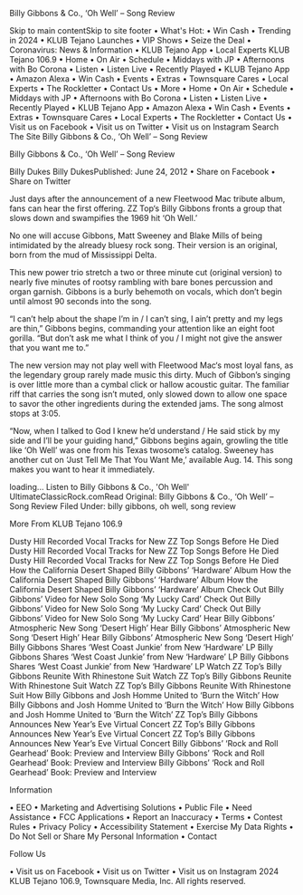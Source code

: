 Billy Gibbons & Co., ‘Oh Well’ – Song Review

Skip to main contentSkip to site footer
  • What's Hot:
  • Win Cash
  • Trending in 2024
  • KLUB Tejano Launches
  • VIP Shows
  • Seize the Deal
  • Coronavirus: News & Information
  • KLUB Tejano App
  • Local Experts
KLUB Tejano 106.9
  • Home
  • On Air
    • Schedule
    • Middays with JP
    • Afternoons with Bo Corona
  • Listen
    • Listen Live
    • Recently Played
    • KLUB Tejano App
    • Amazon Alexa
  • Win Cash
  • Events
  • Extras
    • Townsquare Cares
    • Local Experts
    • The Rockletter
  • Contact Us
  • More
    • Home
    • On Air
      • Schedule
      • Middays with JP
      • Afternoons with Bo Corona
    • Listen
      • Listen Live
      • Recently Played
      • KLUB Tejano App
      • Amazon Alexa
    • Win Cash
    • Events
    • Extras
      • Townsquare Cares
      • Local Experts
      • The Rockletter
    • Contact Us
  • Visit us on Facebook
  • Visit us on Twitter
  • Visit us on Instagram
Search The Site
Billy Gibbons &amp; Co., &#8216;Oh Well&#8217; – Song Review

Billy Gibbons & Co., ‘Oh Well’ – Song Review

Billy Dukes
Billy DukesPublished: June 24, 2012
  • Share on Facebook
  • Share on Twitter

Just days after the announcement of a new Fleetwood Mac tribute album, fans can hear the first offering. ZZ Top‘s Billy Gibbons fronts a group that slows down and swampifies the 1969 hit ‘Oh Well.’ 

No one will accuse Gibbons, Matt Sweeney and Blake Mills of being intimidated by the already bluesy rock song. Their version is an original, born from the mud of Mississippi Delta.

This new power trio stretch a two or three minute cut (original version) to nearly five minutes of rootsy rambling with bare bones percussion and organ garnish. Gibbons is a burly behemoth on vocals, which don’t begin until almost 90 seconds into the song.

“I can’t help about the shape I’m in / I can’t sing, I ain’t pretty and my legs are thin,” Gibbons begins, commanding your attention like an eight foot gorilla. “But don’t ask me what I think of you / I might not give the answer that you want me to.”

The new version may not play well with Fleetwood Mac‘s most loyal fans, as the legendary group rarely made music this dirty. Much of Gibbon’s singing is over little more than a cymbal click or hallow acoustic guitar. The familiar riff that carries the song isn’t muted, only slowed down to allow one space to savor the other ingredients during the extended jams. The song almost stops at 3:05.

“Now, when I talked to God I knew he’d understand / He said stick by my side and I’ll be your guiding hand,” Gibbons begins again, growling the title like ‘Oh Well’ was one from his Texas twosome’s catalog. Sweeney has another cut on ‘Just Tell Me That You Want Me,’ available Aug. 14. This song makes you want to hear it immediately.

loading...
Listen to Billy Gibbons & Co., 'Oh Well'
UltimateClassicRock.comRead Original: Billy Gibbons & Co., ‘Oh Well’ – Song Review
Filed Under: billy gibbons, oh well, song review

More From KLUB Tejano 106.9

Dusty Hill Recorded Vocal Tracks for New ZZ Top Songs Before He Died
Dusty Hill Recorded Vocal Tracks for New ZZ Top Songs Before He Died
Dusty Hill Recorded Vocal Tracks for New ZZ Top Songs Before He Died
How the California Desert Shaped Billy Gibbons’ ‘Hardware’ Album
How the California Desert Shaped Billy Gibbons’ ‘Hardware’ Album
How the California Desert Shaped Billy Gibbons’ ‘Hardware’ Album
Check Out Billy Gibbons’ Video for New Solo Song ‘My Lucky Card’
Check Out Billy Gibbons’ Video for New Solo Song ‘My Lucky Card’
Check Out Billy Gibbons’ Video for New Solo Song ‘My Lucky Card’
Hear Billy Gibbons’ Atmospheric New Song ‘Desert High’
Hear Billy Gibbons’ Atmospheric New Song ‘Desert High’
Hear Billy Gibbons’ Atmospheric New Song ‘Desert High’
Billy Gibbons Shares ‘West Coast Junkie’ from New ‘Hardware’ LP
Billy Gibbons Shares ‘West Coast Junkie’ from New ‘Hardware’ LP
Billy Gibbons Shares ‘West Coast Junkie’ from New ‘Hardware’ LP
Watch ZZ Top’s Billy Gibbons Reunite With Rhinestone Suit
Watch ZZ Top’s Billy Gibbons Reunite With Rhinestone Suit
Watch ZZ Top’s Billy Gibbons Reunite With Rhinestone Suit
How Billy Gibbons and Josh Homme United to ‘Burn the Witch’
How Billy Gibbons and Josh Homme United to ‘Burn the Witch’
How Billy Gibbons and Josh Homme United to ‘Burn the Witch’
ZZ Top’s Billy Gibbons Announces New Year’s Eve Virtual Concert
ZZ Top’s Billy Gibbons Announces New Year’s Eve Virtual Concert
ZZ Top’s Billy Gibbons Announces New Year’s Eve Virtual Concert
Billy Gibbons’ ‘Rock and Roll Gearhead’ Book: Preview and Interview
Billy Gibbons’ ‘Rock and Roll Gearhead’ Book: Preview and Interview
Billy Gibbons’ ‘Rock and Roll Gearhead’ Book: Preview and Interview

Information

  • EEO
  • Marketing and Advertising Solutions
  • Public File
  • Need Assistance
  • FCC Applications
  • Report an Inaccuracy
  • Terms
  • Contest Rules
  • Privacy Policy
  • Accessibility Statement
  • Exercise My Data Rights
  • Do Not Sell or Share My Personal Information
  • Contact

Follow Us

  • Visit us on Facebook
  • Visit us on Twitter
  • Visit us on Instagram
2024 KLUB Tejano 106.9, Townsquare Media, Inc. All rights reserved.
